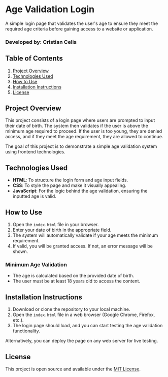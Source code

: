 # Age Validation Login

A simple login page that validates the user's age to ensure they meet the required age criteria before gaining access to a website or application.

### Developed by: Cristian Celis

## Table of Contents

1. [Project Overview](#project-overview)
2. [Technologies Used](#technologies-used)
3. [How to Use](#how-to-use)
4. [Installation Instructions](#installation-instructions)
5. [License](#license)

## Project Overview

This project consists of a login page where users are prompted to input their date of birth. The system then validates if the user is above the minimum age required to proceed. If the user is too young, they are denied access, and if they meet the age requirement, they are allowed to continue.

The goal of this project is to demonstrate a simple age validation system using frontend technologies.

## Technologies Used

- **HTML**: To structure the login form and age input fields.
- **CSS**: To style the page and make it visually appealing.
- **JavaScript**: For the logic behind the age validation, ensuring the inputted age is valid.

## How to Use

1. Open the `index.html` file in your browser.
2. Enter your date of birth in the appropriate field.
3. The system will automatically validate if your age meets the minimum requirement.
4. If valid, you will be granted access. If not, an error message will be shown.

### Minimum Age Validation

- The age is calculated based on the provided date of birth.
- The user must be at least 18 years old to access the content.

## Installation Instructions

1. Download or clone the repository to your local machine.
2. Open the `index.html` file in a web browser (Google Chrome, Firefox, etc.).
3. The login page should load, and you can start testing the age validation functionality.

Alternatively, you can deploy the page on any web server for live testing.

## License

This project is open source and available under the [MIT License](LICENSE).
